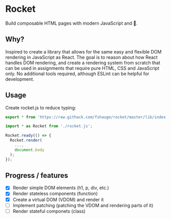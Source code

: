 # Rocket
Build composable HTML pages with modern JavaScript and 🚀.

## Why?
Inspired to create a library that allows for the same easy and flexible DOM rendering in JavaScript as React. The goal is to reason about how React handles DOM rendering, and create a rendering system from scratch that can be used in assignments that require pure HTML, CSS and JavaScript only. No additional tools required, although ESLint can be helpful for development.

## Usage
Create rocket.js to reduce typing:

```javascript
export * from 'https://raw.githack.com/fshauge/rocket/master/lib/index.js';
```

```javascript
import * as Rocket from './rocket.js';

Rocket.ready(() => {
  Rocket.render(
    ...,
    document.body
  );
});
```

## Progress / features
- [x] Render simple DOM elements (h1, p, div, etc.)
- [x] Render stateless components (function)
- [x] Create a virtual DOM (VDOM) and render it
- [ ] Implement patching (patching the VDOM and rendering parts of it)
- [ ] Render stateful componets (class)
